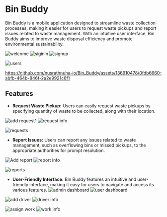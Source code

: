 # Bin Buddy

Bin Buddy is a mobile application designed to streamline waste collection processes, making it easier for users to request waste pickups and report issues related to waste management. With an intuitive user interface, Bin Buddy aims to improve waste disposal efficiency and promote environmental sustainability.

![welcome](https://github.com/nusrathnuha-io/Bin_Buddy/assets/136910478/5527513d-fa3a-4dbc-adb7-2d448ee370de)  ![siginin](https://github.com/nusrathnuha-io/Bin_Buddy/assets/136910478/19e2f9db-a6ac-4bb0-947c-0a3837f30017)  ![signup](https://github.com/nusrathnuha-io/Bin_Buddy/assets/136910478/a25ee32d-d11a-490b-8e0e-14c421dc1475)




![users](https://github.com/nusrathnuha-io/Bin_Buddy/assets/136910478/aecded89-5dd7-4828-b5a5-12ad8f7d1b14)




https://github.com/nusrathnuha-io/Bin_Buddy/assets/136910478/0fdb6660-abfb-464b-846f-2a2e9921c6f1



## Features

- **Request Waste Pickup:** Users can easily request waste pickups by specifying quantity of waste to be collected, along with their location.

![add request1](https://github.com/nusrathnuha-io/Bin_Buddy/assets/136910478/ca6901ce-9798-44d2-99f3-b5bf43e4d037)   ![request info](https://github.com/nusrathnuha-io/Bin_Buddy/assets/136910478/1b99982c-68ff-45d1-acfb-73273e78f161)




![requests](https://github.com/nusrathnuha-io/Bin_Buddy/assets/136910478/47e780b7-b332-42dc-bc56-2e576478fe6f)



- **Report Issues:** Users can report any issues related to waste management, such as overflowing bins or missed pickups, to the appropriate authorities for prompt resolution.

 ![Add report](https://github.com/nusrathnuha-io/Bin_Buddy/assets/136910478/8f0ef424-d805-4b6b-b97a-6d193d5ffe7a)  ![report info](https://github.com/nusrathnuha-io/Bin_Buddy/assets/136910478/4da5573e-a8aa-4c4a-b5d5-1a48408f97c3)



 
![reports](https://github.com/nusrathnuha-io/Bin_Buddy/assets/136910478/587417df-c529-4447-8331-3fc68ee1b344)   


- **User-Friendly Interface:** Bin Buddy features an intuitive and user-friendly interface, making it easy for users to navigate and access its various features.
![admin dashboard](https://github.com/nusrathnuha-io/Bin_Buddy/assets/136910478/9c38b3ef-e838-41e3-b15b-5f348adf2f6b)  ![user dashboard](https://github.com/nusrathnuha-io/Bin_Buddy/assets/136910478/688472ec-6723-491a-a868-0eff0219abd4)



![add driver](https://github.com/nusrathnuha-io/Bin_Buddy/assets/136910478/50456390-af6f-4927-92c8-9681a9771f7f) ![driver info](https://github.com/nusrathnuha-io/Bin_Buddy/assets/136910478/fb91ce3c-45ec-4ee2-b26c-28aa168b3da6)

![assign work](https://github.com/nusrathnuha-io/Bin_Buddy/assets/136910478/a6c3f294-a622-4a99-8a42-15e8d06a0413)
![work info](https://github.com/nusrathnuha-io/Bin_Buddy/assets/136910478/b23b2f04-de36-4c22-866f-53e6c425462a)




